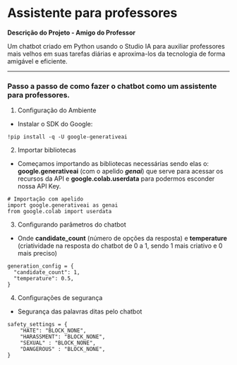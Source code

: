 # Assistente para professores

**Descrição do Projeto - Amigo do Professor**

Um chatbot criado em Python usando o Studio IA para auxiliar professores mais velhos em suas tarefas diárias e aproxima-los da tecnologia de forma amigável e eficiente.

---

### Passo a passo de como fazer o chatbot como um assistente para professores.

1. Configuração do Ambiente

- Instalar o SDK do Google:

```
!pip install -q -U google-generativeai
```

2. Importar bibliotecas

- Começamos importando as bibliotecas necessárias sendo elas o: **google.generativeai** (com o apelido **_genai_**) que serve para acessar os recursos da API e **google.colab.userdata** para podermos esconder nossa API Key.

```
# Importação com apelido
import google.generativeai as genai
from google.colab import userdata
```

3. Configurando parâmetros do chatbot

- Onde **candidate_count** (número de opções da resposta) e **temperature** (criatividade na resposta do chatbot de 0 a 1, sendo 1 mais criativo e 0 mais preciso)

```
generation_config = {
  "candidate_count": 1,
  "temperature": 0.5,
}
```

4. Configurações de segurança

- Segurança das palavras ditas pelo chatbot

```
safety_settings = {
    "HATE": "BLOCK_NONE",
    "HARASSMENT": "BLOCK_NONE",
    "SEXUAL" : "BLOCK_NONE",
    "DANGEROUS" : "BLOCK_NONE",
}
```
